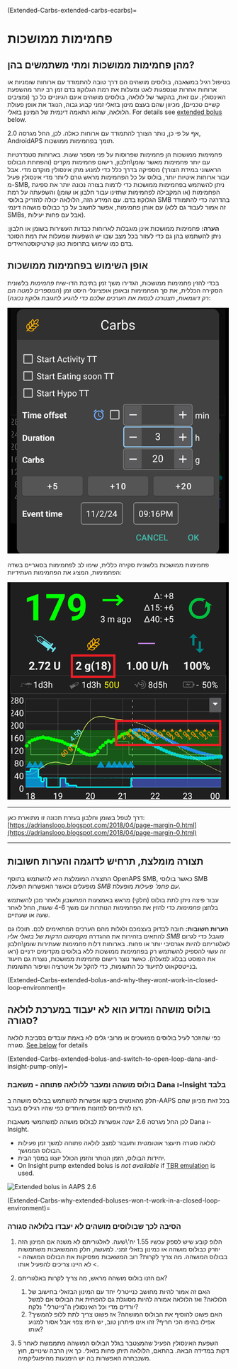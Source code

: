 (Extended-Carbs-extended-carbs-ecarbs)=
# פחמימות ממושכות

## מהן פחמימות ממושכות ומתי משתמשים בהן?

בטיפול רגיל במשאבה, בולוסים מושהים הם דרך טובה להתמודד עם ארוחות שומניות או ארוחות אחרות שנספגות לאט ומעלות את רמת הגלוקוז בדם זמן רב יותר מהשפעת האינסולין. עם זאת, בהקשר של לולאה, בולוסים מושהים אינם הגיוניים כל כך (ומציבים קשיים טכניים), מכיוון שהם בעצם מינון בזאלי זמני קבוע גבוה, הנוגד את אופן פעולת הלולאה, שהוא התאמה דינמית של המינון בזאלי. For details see [extended bolus](#extended-bolus-and-why-they-wont-work-in-closed-loop-environment) below.

אף על פי כן, נותר הצורך להתמודד עם ארוחות כאלה. לכן, החל מגרסה 2.0, AndroidAPS תומך בפחמימות ממושכות.

פחמימות ממושכות הן פחמימות שפרוסות על פני מספר שעות. בארוחות סטנדרטיות עם יותר פחמימות מאשר שומן\חלבון, רישום פחמימות מקדים (והפחתת הבולוס הראשוני במידת הצורך) מספיקה בדרך כלל כדי למנוע מתן אינסולין מוקדם מדי.  אבל עבור ארוחות איטיות יותר, בולוס על כל הפחמימות מראש גורם ליותר מדי אינסולין פעיל מ-SMB, ניתן להשתמש בפחמימות ממושכות כדי לדמות בצורה נכונה יותר את ספיגת הפחמימות (או המקבילה לפחמימות שתזינו עבור חלבון או שומן) והשפעתה על רמת הגלוקוז בדם. עם המידע הזה, הלולאה יכולה להזריק בולוסי SMB בהדרגה כדי להתמודד עם אותן פחמימות, אפשר לחשוב על כך כבולוס מושהה דינמי (זה אמור לעבוד גם ללא SMBs, אבל עם פחות יעילות).

**הערה:** פחמימות ממושכות אינן מוגבלות לארוחות כבדות העשירות בשומן או חלבון: ניתן להשתמש בהן גם כדי לעזור בכל מצב שבו יש השפעות שמעלות את רמת הסוכר בדם כמו שימוש בתרופות כגון קורטיקוסטרואידים.

## אופן השימוש בפחמימות ממושכות

בכדי להזין פחמימות ממושכות, הגדירו משך זמן בתיבת הדו-שיח *פחמימות* בלשונית הסקירה הכללית, את סך הפחמימות ובאופן אופציונלי היסט זמן (*המספרים למטה הם רק דוגמאות, תצטרכו לנסות את הערכים שלכם כדי להגיע לתגובת גלוקוז נכונה*):

![Enter carbs](../images/eCarbs_Dialog.png)

פחמימות ממושכות בלשונית סקירה כללית, שימו לב לפחמימות בסוגריים בשדה הפחמימות, המציג את הפחמימות העתידיות:

![eCarbs in graph](../images/eCarbs_Graph.png)

______________________________________________________________________

דרך לטפל בשומן וחלבון בעזרת תכונה זו מתוארת כאן: [https://adriansloop.blogspot.com/2018/04/page-margin-0.html](https://adriansloop.blogspot.com/2018/04/page-margin-0.html)

______________________________________________________________________

## תצורה מומלצת, תרחיש לדוגמה והערות חשובות

התצורה המומלצת היא להשתמש בתוסף OpenAPS SMB, כאשר בולוסי SMB מופעלים וכאשר האפשרות *הפעלת SMB עם פחמ' פעילות* מופעלת.

עבור פיצה ניתן לתת בולוס (חלקי) מראש באמצעות ה*מחשבון* ולאחר מכן להשתמש בלחצן *פחמימות* כדי להזין את הפחמימות הנותרות עם משך 4-6 שעות, החל לאחר שעה או שעתיים.

**הערות חשובות:** חובה לבדוק בעצמכם ולגלות מהם הערכים המתאימים לכם. תוכלו גם להתאים בזהירות את ההגדרה *מקסימום הדקות של בזאלי אליו SMB מוגבל* כדי לגרום לאלגוריתם להיות אגרסיבי יותר או פחות. בארוחות דלות פחמימות שעתירות שומן\חלבון זה עשוי להספיק להשתמש רק בפחמימות ממושכות ללא בולוסים מקדימים ידניים (ראו את הפוסט בבלוג למעלה). כאשר נוצר רישום פחמימות ממושכות, נוצרת גם תיעוד בנייטסקאוט לתיעוד כל התשומות, כדי להקל על איטרציה ושיפור התשומות.

(Extended-Carbs-extended-bolus-and-why-they-wont-work-in-closed-loop-environment)=
## בולוס מושהה ומדוע הוא לא יעבוד במערכת לולאה סגורה?

כפי שהוזכר לעיל בולוסים ממושכים או מרובי גלים לא באמת עובדים בסביבת לולאה סגורה. [See below](#why-extended-boluses-wont-work-in-a-closed-loop-environment) for details

(Extended-Carbs-extended-bolus-and-switch-to-open-loop-dana-and-insight-pump-only)=
### בולוס מושהה ומעבר ללולאה פתוחה - משאבת Dana ו-Insight בלבד

חלק מהאנשים ביקשו אפשרות להשתמש בבולוס מושהה ב-AAPS בכל זאת מכיוון שהם רצו להתייחס למזונות מיוחדים כפי שהיו רגילים בעבר.

לכן החל מגרסה 2.6 ישנה אפשרות לבולוס מושהה למשתמשי משאבות Dana ו-Insight.

- לולאה סגורה תיעצר אוטומטית ותעבור למצב לולאה פתוחה למשך זמן פעילות הבולוס הממושך.
- יחידות הבולוס, הזמן הנותר והזמן הכולל יוצגו במסך הבית.
- On Insight pump extended bolus is *not available* if [TBR emulation](#Accu-Chek-Insight-Pump-settings-in-aaps) is used.

![Extended bolus in AAPS 2.6](../images/ExtendedBolus2_6.png)

(Extended-Carbs-why-extended-boluses-won-t-work-in-a-closed-loop-environment)=
### הסיבה לכך שבולוסים מושהים לא יעבדו בלולאה סגורה

1. הלופ קובע שיש לספק עכשיו 1.55 יח'\שעה. לאלגוריתם לא משנה אם המינון הזה יוזרק כבולוס מושהה או כמינון בזאלי זמני. למעשה, חלק מהמשאבות משתמשות בבולוס המושהה. מה צריך לקרות? רוב המשאבות מפסיקות את הבולוס המושהה -> לא היינו צריכים להפעיל אותו.

2. אם הזנו בולוס מושהה מראש, מה צריך לקרות באלגוריתם?

   1. האם זה אמור להיות מחושב כנייטרלי יחד עם המינון הבזאלי בחישוב של הלולאה? ואז הלולאה אמורה להיות מסוגלת גם להפחית את הבולוס אם למשל יורדים מדי וכל האינסולין ה"נייטרלי" נלקח?
   2. האם פשוט להוסיף את הבולוס המושהה? אז פשוט צריך לתת ללופ להמשיך? אפילו בהיפו הכי חריף? זהו אינו פיתרון טוב, יש היפו צפוי אבל אסור למנוע אותו?

3. השפעת האינסולין הפעיל שהמצטבר בגלל הבולוס המושהה מתממשת לאחר 5 דקות במדידה הבאה. בהתאם, הלולאה תיתן פחות בזאלי. כך אין הרבה שינויים, חוץ משנבחרה האפשרות בה יש הימנעות מהיפוגליקמיה.

